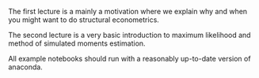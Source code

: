 The first lecture is a mainly a motivation where we explain why and when you might want to do structural econometrics.

The second lecture is a very basic introduction to maximum likelihood and method of simulated moments estimation.

All example notebooks should run with a reasonably up-to-date version of anaconda.
